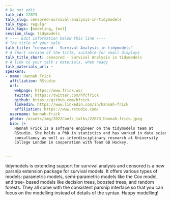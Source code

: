 ```yaml
---
# Do not edit
talk_id: 22073
talk_slug: censored-survival-analysis-in-tidymodels
talk_type: regular
talk_tags: [modeling, tool]
session_slug: tidymodels
# ---- Edit information below this line ----
# The title of your talk
talk_title: "censored - Survival Analysis in tidymodels"
# A short version of the title, suitable for small displays
talk_title_short: censored - Survival Analysis in tidymodels
# A link to your talk's materials, when ready
talk_materials_url: ~
speakers:
- name: Hannah Frick
  affiliation: RStudio
  url:
    webpage: https://www.frick.ws/
    twitter: https://twitter.com/hfcfrick
    github: https://github.com/hfrick
    linkedin: https://www.linkedin.com/in/hannah-frick
    affiliation: https://www.rstudio.com/
  username: hannah-frick
  photo: /assets/img/2022Conf/_talks/22073_hannah-frick.jpeg
  bio: |+
    Hannah Frick is a software engineer on the tidymodels team at
    RStudio. She holds a PhD in statistics and has worked in data science
    consultancy as well as interdisciplinary research at University
    College London in cooperation with Team GB Hockey.


---
```


<!-- ABSTRACT ----
Please write abstract below. You may use simple markdown (links, code style, bold, italics)
-->

tidymodels is extending support for survival analysis and censored is a new
parsnip extension package for survival models. It offers various types of
models: parametric models, semi-parametric models like the Cox model, and tree-
based models like decision trees, boosted trees, and random forests. They
all come with the consistent parsnip interface so that you can focus on the
modelling instead of details of the syntax. Happy modelling!
